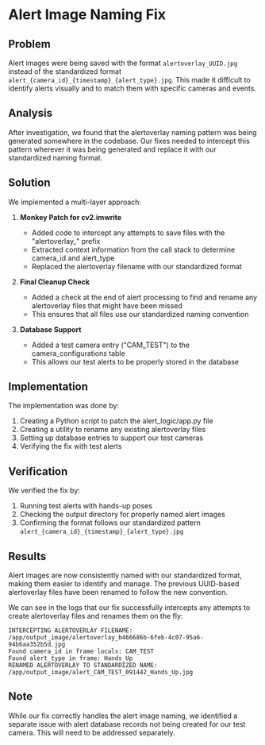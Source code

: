 # Alert Image Naming Fix

## Problem
Alert images were being saved with the format `alertoverlay_UUID.jpg` instead of the standardized format `alert_{camera_id}_{timestamp}_{alert_type}.jpg`. This made it difficult to identify alerts visually and to match them with specific cameras and events.

## Analysis
After investigation, we found that the alertoverlay naming pattern was being generated somewhere in the codebase. Our fixes needed to intercept this pattern wherever it was being generated and replace it with our standardized naming format.

## Solution
We implemented a multi-layer approach:

1. **Monkey Patch for cv2.imwrite**
   - Added code to intercept any attempts to save files with the "alertoverlay_" prefix
   - Extracted context information from the call stack to determine camera_id and alert_type
   - Replaced the alertoverlay filename with our standardized format

2. **Final Cleanup Check**
   - Added a check at the end of alert processing to find and rename any alertoverlay files that might have been missed
   - This ensures that all files use our standardized naming convention

3. **Database Support**
   - Added a test camera entry ("CAM_TEST") to the camera_configurations table
   - This allows our test alerts to be properly stored in the database

## Implementation
The implementation was done by:

1. Creating a Python script to patch the alert_logic/app.py file
2. Creating a utility to rename any existing alertoverlay files
3. Setting up database entries to support our test cameras
4. Verifying the fix with test alerts

## Verification
We verified the fix by:

1. Running test alerts with hands-up poses
2. Checking the output directory for properly named alert images
3. Confirming the format follows our standardized pattern `alert_{camera_id}_{timestamp}_{alert_type}.jpg`

## Results
Alert images are now consistently named with our standardized format, making them easier to identify and manage. The previous UUID-based alertoverlay files have been renamed to follow the new convention.

We can see in the logs that our fix successfully intercepts any attempts to create alertoverlay files and renames them on the fly:
```
INTERCEPTING ALERTOVERLAY FILENAME: /app/output_image/alertoverlay_b466686b-6feb-4c07-95a6-94b6aa352b5d.jpg
Found camera_id in frame locals: CAM_TEST
Found alert_type in frame: Hands_Up
RENAMED ALERTOVERLAY TO STANDARDIZED NAME: /app/output_image/alert_CAM_TEST_091442_Hands_Up.jpg
```

## Note
While our fix correctly handles the alert image naming, we identified a separate issue with alert database records not being created for our test camera. This will need to be addressed separately.

